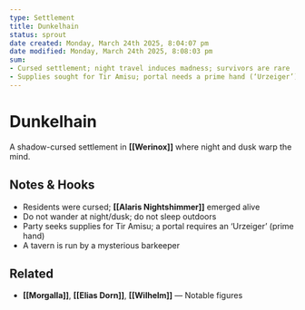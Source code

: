```yaml
---
type: Settlement
title: Dunkelhain
status: sprout
date created: Monday, March 24th 2025, 8:04:07 pm
date modified: Monday, March 24th 2025, 8:08:03 pm
sum:
- Cursed settlement; night travel induces madness; survivors are rare
- Supplies sought for Tir Amisu; portal needs a prime hand (‘Urzeiger’)
---
```


# Dunkelhain

A shadow-cursed settlement in **[[Werinox]]** where night and dusk warp the mind.

## Notes & Hooks
- Residents were cursed; **[[Alaris Nightshimmer]]** emerged alive
- Do not wander at night/dusk; do not sleep outdoors
- Party seeks supplies for Tir Amisu; a portal requires an ‘Urzeiger’ (prime hand)
- A tavern is run by a mysterious barkeeper

## Related
- **[[Morgalla]]**, **[[Elias Dorn]]**, **[[Wilhelm]]** — Notable figures
